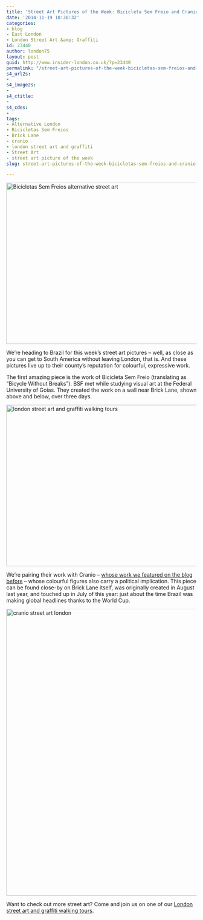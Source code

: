 ```yaml
---
title: 'Street Art Pictures of the Week: Bicicleta Sem Freio and Cranio'
date: '2014-11-19 10:30:32'
categories:
- blog
- East London
- London Street Art &amp; Graffiti
id: 23440
author: london75
layout: post
guid: http://www.insider-london.co.uk/?p=23440
permalink: "/street-art-pictures-of-the-week-bicicletas-sem-freios-and-cranio/"
s4_url2s:
- 
s4_image2s:
- 
s4_ctitle:
- 
s4_cdes:
- 
tags:
- Alternative London
- Bicicletas Sem Freios
- Brick Lane
- cranio
- london street art and graffiti
- Street Art
- street art picture of the week
slug: street-art-pictures-of-the-week-bicicletas-sem-freios-and-cranio

---
```

[<img class="aligncenter wp-image-23444 size-full" src="http://www.insider-london.co.uk/wp-content/uploads/2014/11/8a_mini.jpg" alt="Bicicletas Sem Freios alternative street art " width="569" height="427" />](http://www.insider-london.co.uk/wp-content/uploads/2014/11/8a_mini.jpg)

We&#8217;re heading to Brazil for this week&#8217;s street art pictures &#8211; well, as close as you can get to South America without leaving London, that is. And these pictures live up to their county&#8217;s reputation for colourful, expressive work.

The first amazing piece is the work of Bicicleta Sem Freio (translating as &#8220;Bicycle Without Breaks&#8221;). BSF met while studying visual art at the Federal University of Goias. They created the work on a wall near Brick Lane, shown above and below, over three days.

[<img class="aligncenter wp-image-23446 size-full" src="http://www.insider-london.co.uk/wp-content/uploads/2014/11/8b_mini.jpg" alt="london street art and graffiti walking tours" width="569" height="427" />](http://www.insider-london.co.uk/wp-content/uploads/2014/11/8b_mini.jpg)

We&#8217;re pairing their work with Cranio &#8211; [whose work we featured on the blog before](http://www.insider-london.co.uk/2014/06/25/cranio-street-art-rivington-street-shoreditch/) &#8211; whose colourful figures also carry a political implication. This piece can be found close-by on Brick Lane itself, was originally created in August last year, and touched up in July of this year: just about the time Brazil was making global headlines thanks to the World Cup.

[<img class="aligncenter wp-image-23443 size-full" src="http://www.insider-london.co.uk/wp-content/uploads/2014/11/9a_mini.jpg" alt="cranio street art london" width="569" height="759" />](http://www.insider-london.co.uk/wp-content/uploads/2014/11/9a_mini.jpg)
  
Want to check out more street art? Come and join us on one of our [London street art and graffiti walking tours](http://www.insider-london.co.uk/london-graffiti-artists-walking-tours/).